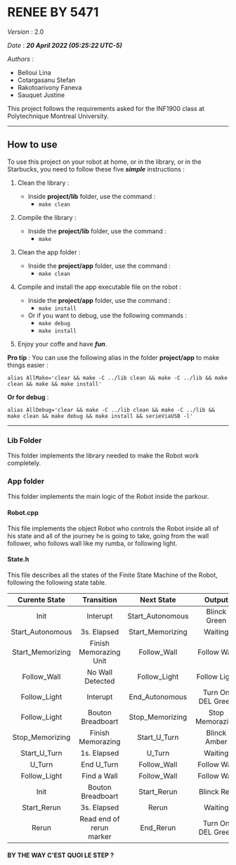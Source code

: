 
# RENEE BY 5471


_Version_ : 2.0


_Date_ : ***20 April 2022 (05:25:22 UTC-5)***


_Authors_ : 
- Belloui Lina
- Cotargasanu Stefan
- Rakotoarivony Faneva
- Sauquet Justine 


This project follows the requirements asked for the INF1900 class at Polytechnique Montreal University. 

---

## How to use

To use this project on your robot at home, or in the library, or in the Starbucks, you need to follow these five ***simple*** instructions :

1. Clean the library : 
    - Inside **project/lib** folder, use the command  : 
        - `make clean`

2. Compile the library : 
    - Inside the **project/lib** folder, use the command : 
        - `make`

3. Clean the app folder : 
    - Inside the **project/app** folder, use the command : 
        - `make clean`

4. Compile and install the app executable file on the robot : 
    - Inside the **project/app** folder, use the command : 
        - `make install`
    - Or if you want to debug, use the following commands : 
        - `make debug`
        - `make install` 

5. Enjoy your coffe and have ***fun***.


**Pro tip** : You can use the following alias in the folder **project/app** to make things easier : 
    
    
`alias AllMake='clear && make -C ../lib clean && make -C ../lib && make clean && make && make install'`


__Or for debug__ :


`alias AllDebug='clear && make -C ../lib clean && make -C ../lib && make clean && make debug && make install && serieViaUSB -l'`

---

### Lib Folder 

This folder implements the library needed to make the Robot work completely.

### App folder 

This folder implements the main logic of the Robot inside the parkour.

#### Robot.cpp

This file implements the object Robot who controls the Robot inside all of his state and all of the journey he is going to take, going from the wall follower, who follows wall like my rumba, or following light.

#### State.h 

This file describes all the states of the Finite State Machine of the Robot, following the following state table.


|   Curente State  |        Transition        |    Next State    |       Output      |
|:----------------:|:------------------------:|:----------------:|:-----------------:|
|       Init       |         Interupt         | Start_Autonomous |    Blinck Green   |
| Start_Autonomous |        3s. Elapsed       | Start_Memorizing |      Waiting      |
| Start_Memorizing |  Finish Memorazing Unit  |    Follow_Wall   |    Follow Wall    |
|    Follow_Wall   |     No Wall Detected     |   Follow_Light   |    Follow Light   |
|   Follow_Light   |         Interupt         |  End_Autonomous  | Turn On DEL Green |
|   Follow_Light   |     Bouton Breadboart    |  Stop_Memorizing |  Stop Memorazing  |
|  Stop_Memorizing |     Finish Memorazing    |   Start_U_Turn   |    Blinck Amber   |
|   Start_U_Turn   |        1s. Elapsed       |      U_Turn      |      Waiting      |
|      U_Turn      |        End U_Turn        |    Follow_Wall   |    Follow Wall    |
|   Follow_Light   |        Find a Wall       |    Follow_Wall   |    Follow Wall    |
|       Init       |     Bouton Breadboart    |    Start_Rerun   |     Blinck Red    |
|    Start_Rerun   |        3s. Elapsed       |       Rerun      |      Waiting      |
|       Rerun      | Read end of rerun marker |     End_Rerun    | Turn On DEL Green |

#### __BY THE WAY C'EST QUOI LE STEP ?__

